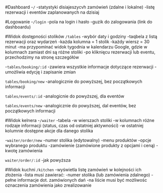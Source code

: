 #Dashboard
-`/`
    -statystyki disiajeszycvh zamówień (zdalne i lokalne)
    -listę rezerwacji i eventów zaplanowanych na dzisiaj

#Logowanie
-`/login`
    -pola na login i hasło
    -guzik do zalogowania (link do dashboardu)

#Widok dostępności stolików
`/tables`
    -wybór daty i godziny
    -taqbela z listą rezerwacji oraz wydarzeń
        -każda kolumna = 1 stolik
        -każdy wiersz = 30 minut
        -ma przypominać widok tygodnia w kalendarzu Google, gdzie w kolumnach zamiast dni są różne stoliki
        -po kliknięcu rezerwacji lub eventu, przechodzimy na stronę szczegółów

-`tables/booking/:id`
    -zawiera wszystkie informacje dotyczące rezerwacji
    -umożliwia edycję i zapisanie zmian

`tables/booking/new`
    -analogicznie do powyższej, bez początkowych informacji

`tables/events/:id`
    -analogicnie do powyższej, dla eventów

`tables/events/new`
    -analogicznie do powyższej, dal eventów, bez początkowych informacji

#Widok kelnera
-`/waiter`
    -tabela
        -w wierszach stoliki
        -w kolumnach różne rodzaje informacji (status, czas od ostatniej aktywności)
        -w ostatniej kolumnie dostępne akcje dla danego stolika 

-`waiter/order/new`
    -numer stolika (edytowalny)
    -menu produktów
    -opcje wybranego produktu
    -zamówienie (zamówione produkty z opcjami i ceną)
    -kwotę zamówienia

`waiter/order/:id`
    -jak powyższa

#Widok kuchni
`/kitchen`
    -wyświetla listę zamówień w kolejności ich złożenia
    -lista musi zawierać:
        -numer stolika (lub zamówienia zdalnego)
        -pełne informacje dot. zamówionych dań
    -na liście musi być możliwośc oznaczenia zamówienia jako zrealizowanie